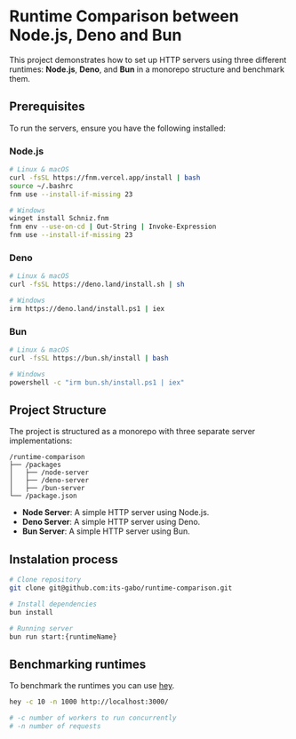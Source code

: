 # Runtime Comparison between Node.js, Deno and Bun

This project demonstrates how to set up HTTP servers using three different runtimes: **Node.js**, **Deno**, and **Bun** in a monorepo structure and benchmark them.

## Prerequisites

To run the servers, ensure you have the following installed:

### Node.js

```bash
# Linux & macOS
curl -fsSL https://fnm.vercel.app/install | bash
source ~/.bashrc
fnm use --install-if-missing 23

# Windows
winget install Schniz.fnm
fnm env --use-on-cd | Out-String | Invoke-Expression
fnm use --install-if-missing 23
```

### Deno

```bash
# Linux & macOS
curl -fsSL https://deno.land/install.sh | sh

# Windows
irm https://deno.land/install.ps1 | iex
```

### Bun

```bash
# Linux & macOS
curl -fsSL https://bun.sh/install | bash

# Windows
powershell -c "irm bun.sh/install.ps1 | iex"
```

## Project Structure

The project is structured as a monorepo with three separate server implementations:

```
/runtime-comparison
├── /packages
│   ├── /node-server
│   ├── /deno-server
│   ├── /bun-server
└── /package.json
```

- **Node Server**: A simple HTTP server using Node.js.
- **Deno Server**: A simple HTTP server using Deno.
- **Bun Server**: A simple HTTP server using Bun.

## Instalation process

```bash
# Clone repository
git clone git@github.com:its-gabo/runtime-comparison.git

# Install dependencies
bun install

# Running server
bun run start:{runtimeName}
```

## Benchmarking runtimes

To benchmark the runtimes you can use [hey](https://github.com/rakyll/hey).

```bash
hey -c 10 -n 1000 http://localhost:3000/

# -c number of workers to run concurrently
# -n number of requests
```

